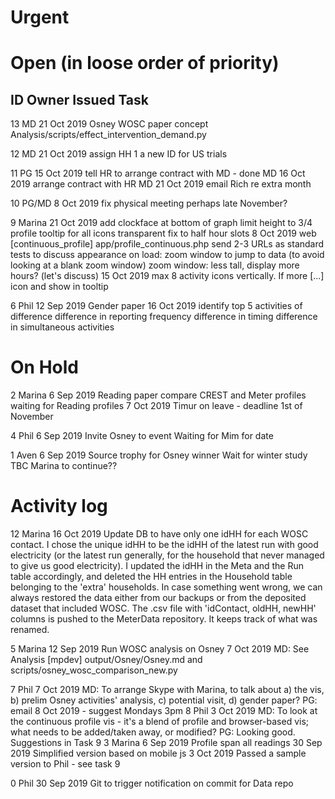 Urgent
======


Open (in loose order of priority)
=================================

ID  Owner   Issued      Task
----------------------------

13  MD      21 Oct 2019 Osney WOSC paper concept
                        Analysis/scripts/effect_intervention_demand.py

12  MD      21 Oct 2019 assign HH 1 a new ID for US trials

11  PG      15 Oct 2019 tell HR to arrange contract with MD - done
    MD      16 Oct 2019 arrange contract with HR
    MD      21 Oct 2019 email Rich re extra month

10  PG/MD   8 Oct 2019  fix physical meeting
                        perhaps late November?

9   Marina  21 Oct 2019 add clockface at bottom of graph
                        limit height to 3/4 profile
                        tooltip for all
                        icons transparent
                        fix to half hour slots
            8 Oct 2019  web [continuous_profile] app/profile_continuous.php
                        send 2-3 URLs as standard tests to discuss appearance
                        on load: zoom window to jump to data (to avoid looking at a blank zoom window)
                        zoom window: less tall, display more hours? (let's discuss)
            15 Oct 2019 max 8 activity icons vertically. If more [...] icon and show in tooltip

6   Phil    12 Sep 2019 Gender paper
            16 Oct 2019 identify top 5 activities of difference
                        difference in reporting frequency
                        difference in timing
                        difference in simultaneous activities


On Hold
=======

2   Marina  6 Sep 2019  Reading paper compare CREST and Meter profiles
                        waiting for Reading profiles
            7 Oct 2019  Timur on leave - deadline 1st of November

4   Phil    6 Sep 2019  Invite Osney to event
                        Waiting for Mim for date

1   Aven    6 Sep 2019  Source trophy for Osney winner
                        Wait for winter study TBC
                        Marina to continue??

Activity log
============

12  Marina  16 Oct 2019 Update DB to have only one idHH for each WOSC contact. I chose the unique idHH to be the idHH of the latest run with good electricity (or the latest run generally, for the household that never managed to give us good electricity). I updated the idHH in the Meta and the Run table accordingly, and deleted the HH entries in the Household table belonging to the 'extra' households. In case something went wrong, we can always restored the data either from our backups or from the deposited dataset that included WOSC. The .csv file with 'idContact, oldHH, newHH' columns is pushed to the MeterData repository. It keeps track of what was renamed.

5   Marina  12 Sep 2019 Run WOSC analysis on Osney
            7 Oct 2019  MD: See Analysis [mpdev] output/Osney/Osney.md and scripts/osney_wosc_comparison_new.py

7   Phil    7 Oct 2019  MD: To arrange Skype with Marina, to talk about a) the vis, b) prelim Osney activities' analysis, c) potential visit, d) gender paper?
                        PG: email 8 Oct 2019 - suggest Mondays 3pm
8   Phil    3 Oct 2019  MD: To look at the continuous profile vis - it's a blend of profile and browser-based vis; what needs to be added/taken away, or modified?
                        PG: Looking good. Suggestions in Task 9
3   Marina  6 Sep 2019  Profile span all readings
            30 Sep 2019 Simplified version based on mobile js
            3 Oct 2019  Passed a sample version to Phil - see task 9

0   Phil    30 Sep 2019 Git to trigger notification on commit for Data repo
